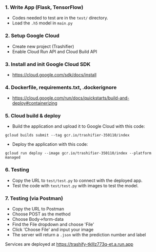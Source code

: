 ### 1. Write App (Flask, TensorFlow)

- Codes needed to test are in the `test/` directory.
- Load the `.h5` model in `main.py`

### 2. Setup Google Cloud

- Create new project (Trashifier)
- Enable Cloud Run API and Cloud Build API

### 3. Install and init Google Cloud SDK

- https://cloud.google.com/sdk/docs/install

### 4. Dockerfile, requirements.txt, .dockerignore

- https://cloud.google.com/run/docs/quickstarts/build-and-deploy#containerizing

### 5. Cloud build & deploy

- Build the application and upload it to Google Cloud with this code:

```
gcloud builds submit --tag gcr.io/trashifier-350110/index
```

- Deploy the application with this code:

```
gcloud run deploy --image gcr.io/trashifier-350110/index --platform managed
```

### 6. Testing

- Copy the URL to `test/test.py` to connect with the deployed app.
- Test the code with `test/test.py` with images to test the model.

### 7. Testing (via Postman)

- Copy the URL to Postman
- Choose POST as the method
- Choose Body->form-data
- Find the File dropdown and choose 'File'
- Click 'Choose File' and input your image
- The server will return a `.json` with the prediction number and label

Services are deployed at https://trashify-tklllz773q-et.a.run.app

